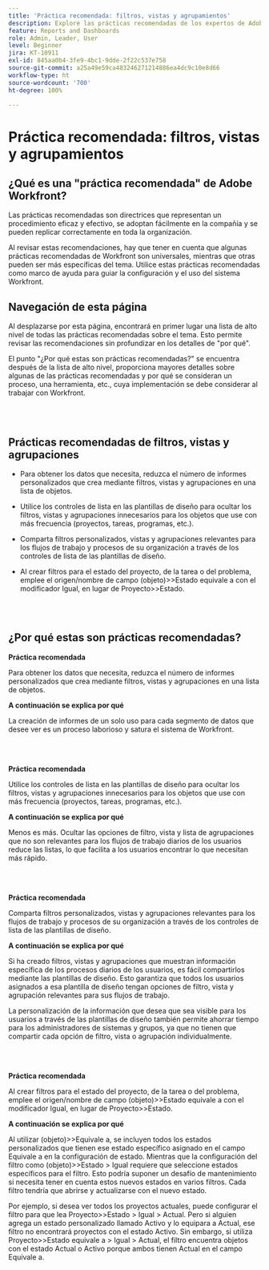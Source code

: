 ```yaml
---
title: 'Práctica recomendada: filtros, vistas y agrupamientos'
description: Explore las prácticas recomendadas de los expertos de Adobe Workfront acerca de la configuración, administración y uso de filtros, vistas y agrupaciones de Workfront.
feature: Reports and Dashboards
role: Admin, Leader, User
level: Beginner
jira: KT-10911
exl-id: 845aa0b4-3fe9-4bc1-9dde-2f22c537e758
source-git-commit: a25a49e59ca483246271214886ea4dc9c10e8d66
workflow-type: ht
source-wordcount: '700'
ht-degree: 100%

---
```


# Práctica recomendada: filtros, vistas y agrupamientos

## ¿Qué es una &quot;práctica recomendada&quot; de Adobe Workfront?

Las prácticas recomendadas son directrices que representan un procedimiento eficaz y efectivo, se adoptan fácilmente en la compañía y se pueden replicar correctamente en toda la organización.

Al revisar estas recomendaciones, hay que tener en cuenta que algunas prácticas recomendadas de Workfront son universales, mientras que otras pueden ser más específicas del tema. Utilice estas prácticas recomendadas como marco de ayuda para guiar la configuración y el uso del sistema Workfront.

## Navegación de esta página

Al desplazarse por esta página, encontrará en primer lugar una lista de alto nivel de todas las prácticas recomendadas sobre el tema. Esto permite revisar las recomendaciones sin profundizar en los detalles de &quot;por qué&quot;.

El punto &quot;¿Por qué estas son prácticas recomendadas?&quot; se encuentra después de la lista de alto nivel, proporciona mayores detalles sobre algunas de las prácticas recomendadas y por qué se consideran un proceso, una herramienta, etc., cuya implementación se debe considerar al trabajar con Workfront.

</br>
</br>

## Prácticas recomendadas de filtros, vistas y agrupaciones

* Para obtener los datos que necesita, reduzca el número de informes personalizados que crea mediante filtros, vistas y agrupaciones en una lista de objetos.

* Utilice los controles de lista en las plantillas de diseño para ocultar los filtros, vistas y agrupaciones innecesarios para los objetos que use con más frecuencia (proyectos, tareas, programas, etc.).

* Comparta filtros personalizados, vistas y agrupaciones relevantes para los flujos de trabajo y procesos de su organización a través de los controles de lista de las plantillas de diseño.

* Al crear filtros para el estado del proyecto, de la tarea o del problema, emplee el origen/nombre de campo (objeto)>>Estado equivale a con el modificador Igual, en lugar de Proyecto>>Estado.

</br>
</br>

## ¿Por qué estas son prácticas recomendadas?

**Práctica recomendada**

Para obtener los datos que necesita, reduzca el número de informes personalizados que crea mediante filtros, vistas y agrupaciones en una lista de objetos.

**A continuación se explica por qué**

La creación de informes de un solo uso para cada segmento de datos que desee ver es un proceso laborioso y satura el sistema de Workfront.

</br>
</br>

**Práctica recomendada**

Utilice los controles de lista en las plantillas de diseño para ocultar los filtros, vistas y agrupaciones innecesarios para los objetos que use con más frecuencia (proyectos, tareas, programas, etc.).

**A continuación se explica por qué**

Menos es más. Ocultar las opciones de filtro, vista y lista de agrupaciones que no son relevantes para los flujos de trabajo diarios de los usuarios reduce las listas, lo que facilita a los usuarios encontrar lo que necesitan más rápido.

</br>
</br>

**Práctica recomendada**

Comparta filtros personalizados, vistas y agrupaciones relevantes para los flujos de trabajo y procesos de su organización a través de los controles de lista de las plantillas de diseño.

**A continuación se explica por qué**

Si ha creado filtros, vistas y agrupaciones que muestran información específica de los procesos diarios de los usuarios, es fácil compartirlos mediante las plantillas de diseño. Esto garantiza que todos los usuarios asignados a esa plantilla de diseño tengan opciones de filtro, vista y agrupación relevantes para sus flujos de trabajo.

La personalización de la información que desea que sea visible para los usuarios a través de las plantillas de diseño también permite ahorrar tiempo para los administradores de sistemas y grupos, ya que no tienen que compartir cada opción de filtro, vista o agrupación individualmente.

</br>
</br>

**Práctica recomendada**

Al crear filtros para el estado del proyecto, de la tarea o del problema, emplee el origen/nombre de campo (objeto)>>Estado equivale a con el modificador Igual, en lugar de Proyecto>>Estado.

**A continuación se explica por qué**

Al utilizar (objeto)>>Equivale a, se incluyen todos los estados personalizados que tienen ese estado específico asignado en el campo Equivale a en la configuración de estado. Mientras que la configuración del filtro como (objeto)>>Estado > Igual requiere que seleccione estados específicos para el filtro. Esto podría suponer un desafío de mantenimiento si necesita tener en cuenta estos nuevos estados en varios filtros. Cada filtro tendría que abrirse y actualizarse con el nuevo estado.

Por ejemplo, si desea ver todos los proyectos actuales, puede configurar el filtro para que lea Proyecto>>Estado > Igual > Actual. Pero si alguien agrega un estado personalizado llamado Activo y lo equipara a Actual, ese filtro no encontrará proyectos con el estado Activo. Sin embargo, si utiliza Proyecto>>Estado equivale a > Igual > Actual, el filtro encuentra objetos con el estado Actual o Activo porque ambos tienen Actual en el campo Equivale a.
